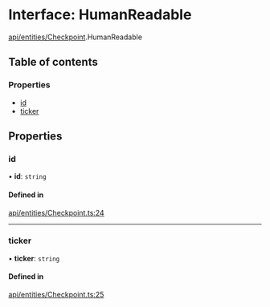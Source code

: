 # Interface: HumanReadable

[api/entities/Checkpoint](../wiki/api.entities.Checkpoint).HumanReadable

## Table of contents

### Properties

- [id](../wiki/api.entities.Checkpoint.HumanReadable#id)
- [ticker](../wiki/api.entities.Checkpoint.HumanReadable#ticker)

## Properties

### id

• **id**: `string`

#### Defined in

[api/entities/Checkpoint.ts:24](https://github.com/PolymeshAssociation/polymesh-sdk/blob/46129005/src/api/entities/Checkpoint.ts#L24)

___

### ticker

• **ticker**: `string`

#### Defined in

[api/entities/Checkpoint.ts:25](https://github.com/PolymeshAssociation/polymesh-sdk/blob/46129005/src/api/entities/Checkpoint.ts#L25)
